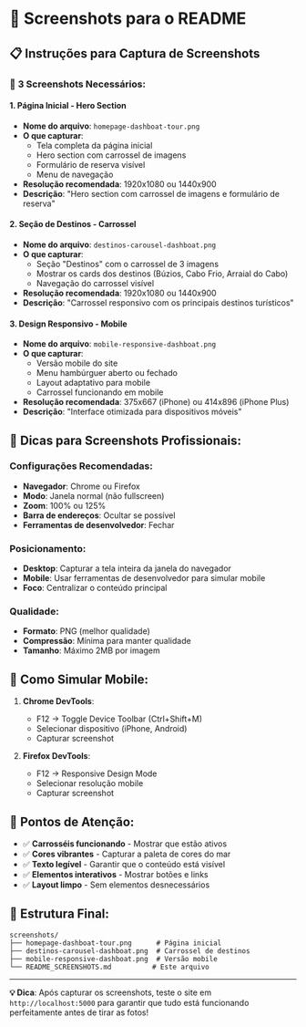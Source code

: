 # 📸 Screenshots para o README

## 📋 Instruções para Captura de Screenshots

### 🎯 **3 Screenshots Necessários:**

#### 1. **Página Inicial - Hero Section**
- **Nome do arquivo**: `homepage-dashboat-tour.png`
- **O que capturar**: 
  - Tela completa da página inicial
  - Hero section com carrossel de imagens
  - Formulário de reserva visível
  - Menu de navegação
- **Resolução recomendada**: 1920x1080 ou 1440x900
- **Descrição**: "Hero section com carrossel de imagens e formulário de reserva"

#### 2. **Seção de Destinos - Carrossel**
- **Nome do arquivo**: `destinos-carousel-dashboat.png`
- **O que capturar**:
  - Seção "Destinos" com o carrossel de 3 imagens
  - Mostrar os cards dos destinos (Búzios, Cabo Frio, Arraial do Cabo)
  - Navegação do carrossel visível
- **Resolução recomendada**: 1920x1080 ou 1440x900
- **Descrição**: "Carrossel responsivo com os principais destinos turísticos"

#### 3. **Design Responsivo - Mobile**
- **Nome do arquivo**: `mobile-responsive-dashboat.png`
- **O que capturar**:
  - Versão mobile do site
  - Menu hambúrguer aberto ou fechado
  - Layout adaptativo para mobile
  - Carrossel funcionando em mobile
- **Resolução recomendada**: 375x667 (iPhone) ou 414x896 (iPhone Plus)
- **Descrição**: "Interface otimizada para dispositivos móveis"

## 🎨 **Dicas para Screenshots Profissionais:**

### **Configurações Recomendadas:**
- **Navegador**: Chrome ou Firefox
- **Modo**: Janela normal (não fullscreen)
- **Zoom**: 100% ou 125%
- **Barra de endereços**: Ocultar se possível
- **Ferramentas de desenvolvedor**: Fechar

### **Posicionamento:**
- **Desktop**: Capturar a tela inteira da janela do navegador
- **Mobile**: Usar ferramentas de desenvolvedor para simular mobile
- **Foco**: Centralizar o conteúdo principal

### **Qualidade:**
- **Formato**: PNG (melhor qualidade)
- **Compressão**: Mínima para manter qualidade
- **Tamanho**: Máximo 2MB por imagem

## 📱 **Como Simular Mobile:**

1. **Chrome DevTools**:
   - F12 → Toggle Device Toolbar (Ctrl+Shift+M)
   - Selecionar dispositivo (iPhone, Android)
   - Capturar screenshot

2. **Firefox DevTools**:
   - F12 → Responsive Design Mode
   - Selecionar resolução mobile
   - Capturar screenshot

## 🎯 **Pontos de Atenção:**

- ✅ **Carrosséis funcionando** - Mostrar que estão ativos
- ✅ **Cores vibrantes** - Capturar a paleta de cores do mar
- ✅ **Texto legível** - Garantir que o conteúdo está visível
- ✅ **Elementos interativos** - Mostrar botões e links
- ✅ **Layout limpo** - Sem elementos desnecessários

## 📂 **Estrutura Final:**

```
screenshots/
├── homepage-dashboat-tour.png      # Página inicial
├── destinos-carousel-dashboat.png  # Carrossel de destinos
├── mobile-responsive-dashboat.png  # Versão mobile
└── README_SCREENSHOTS.md          # Este arquivo
```

---

**💡 Dica**: Após capturar os screenshots, teste o site em `http://localhost:5000` para garantir que tudo está funcionando perfeitamente antes de tirar as fotos! 